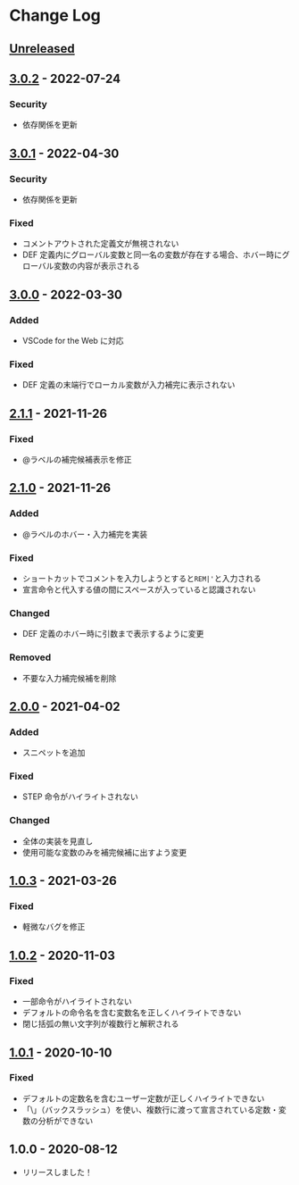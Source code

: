 # Change Log

## [Unreleased]

## [3.0.2] - 2022-07-24

### Security

- 依存関係を更新

## [3.0.1] - 2022-04-30

### Security

- 依存関係を更新

### Fixed

- コメントアウトされた定義文が無視されない
- DEF 定義内にグローバル変数と同一名の変数が存在する場合、ホバー時にグローバル変数の内容が表示される

## [3.0.0] - 2022-03-30

### Added

- VSCode for the Web に対応

### Fixed

- DEF 定義の末端行でローカル変数が入力補完に表示されない

## [2.1.1] - 2021-11-26

### Fixed

- @ラベルの補完候補表示を修正

## [2.1.0] - 2021-11-26

### Added

- @ラベルのホバー・入力補完を実装

### Fixed

- ショートカットでコメントを入力しようとすると`REM|'`と入力される
- 宣言命令と代入する値の間にスペースが入っていると認識されない

### Changed

- DEF 定義のホバー時に引数まで表示するように変更

### Removed

- 不要な入力補完候補を削除

## [2.0.0] - 2021-04-02

### Added

- スニペットを追加

### Fixed

- STEP 命令がハイライトされない

### Changed

- 全体の実装を見直し
- 使用可能な変数のみを補完候補に出すよう変更

## [1.0.3] - 2021-03-26

### Fixed

- 軽微なバグを修正

## [1.0.2] - 2020-11-03

### Fixed

- 一部命令がハイライトされない
- デフォルトの命令名を含む変数名を正しくハイライトできない
- 閉じ括弧の無い文字列が複数行と解釈される

## [1.0.1] - 2020-10-10

### Fixed

- デフォルトの定数名を含むユーザー定数が正しくハイライトできない
- 「\」（バックスラッシュ）を使い、複数行に渡って宣言されている定数・変数の分析ができない

## 1.0.0 - 2020-08-12

- リリースしました！

[unreleased]: https://github.com/arrow2nd/sb4-extension/compare/v3.0.2...HEAD
[3.0.2]: https://github.com/arrow2nd/sb4-extension/compare/v3.0.1...v3.0.2
[3.0.1]: https://github.com/arrow2nd/sb4-extension/compare/v3.0.0...v3.0.1
[3.0.0]: https://github.com/arrow2nd/sb4-extension/compare/v2.1.1...v3.0.0
[2.1.1]: https://github.com/arrow2nd/sb4-extension/compare/v2.1.0...v2.1.1
[2.1.0]: https://github.com/arrow2nd/sb4-extension/compare/v2.0.0...v2.1.0
[2.0.0]: https://github.com/arrow2nd/sb4-extension/compare/v1.0.3...v2.0.0
[1.0.3]: https://github.com/arrow2nd/sb4-extension/compare/v1.0.2...v1.0.3
[1.0.2]: https://github.com/arrow2nd/sb4-extension/compare/v1.0.1...v1.0.2
[1.0.1]: https://github.com/arrow2nd/sb4-extension/compare/v1.0.0...v1.0.1

